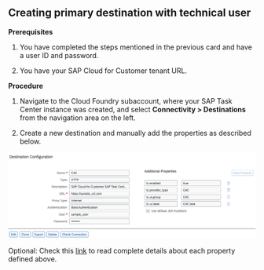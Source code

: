 ## Creating primary destination with technical user

**Prerequisites**

1. You have completed the steps mentioned in the previous card and have a user ID and password.

2. You have your SAP Cloud for Customer tenant URL.


**Procedure**

1.	Navigate to the Cloud Foundry subaccount, where your SAP Task Center instance was created, and select **Connectivity > Destinations** 
    from the navigation area on the left.
    
2.	Create a new destination and manually add the properties as described below. 

![Primary-destination](images/Primary-Dest.png)


Optional: Check this [link](https://help.sap.com/docs/TASK_CENTER/08cbda59b4954e93abb2ec85f1db399d/bb3728b6073c4425b6cadc7b9c7b6b1b.html) to read complete details about each property defined above.
